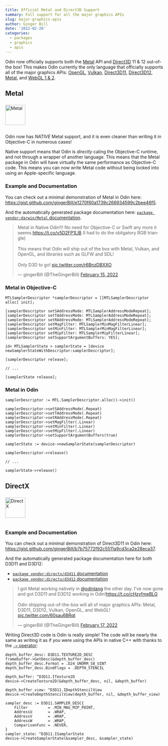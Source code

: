 ```yaml
---
title: Official Metal and Direct3D Support
summary: Full support for all the major graphics APIs
slug: major-graphics-apis
author: Ginger Bill
date: '2022-02-20'
categories:
  - packages
  - graphics
  - apis
---
```


Odin now officially supports both the [Metal](https://developer.apple.com/metal/) API and [Direct3D](https://docs.microsoft.com/en-us/windows/win32/direct3d) 11 & 12 out-of-the box! This makes Odin currently the only language that officially supports all of the major graphics APIs: [OpenGL](https://pkg.odin-lang.org/vendor/OpenGL/), [Vulkan](https://pkg.odin-lang.org/vendor/vulkan/), [Direct3D11](https://pkg.odin-lang.org/vendor/directx/d3d11/), [Direct3D12](https://pkg.odin-lang.org/vendor/directx/d3d12/), [Metal](https://pkg.odin-lang.org/vendor/darwin/Metal/), and [WebGL 1 & 2](https://github.com/odin-lang/Odin/tree/master/vendor/wasm/WebGL).

## Metal

<img alt="Metal" src="/vendor/companies/Metal_2_Logo.png" height="64px" style="margin: 0.5em 0 1em">

Odin now has _NATIVE_ Metal support, and it is even cleaner than writing it in Objective-C in numerous cases!

Native support means that Odin is _directly_ caling the Objective-C runtime, and not through a wrapper of another language. This means that the Metal package in Odin will have virtually the same performance as Objective-C code. This means you can now write Metal code without being locked into using an Apple-specific language.


### Example and Documentation

You can check out a minimal demonstration of Metal in Odin here: <https://gist.github.com/gingerBill/e1270f60a1739c266934599c2bee46f5>.

And the automatically generated package documentation here: [`package vendor:darwin/Metal` documentation](https://pkg.odin-lang.org/vendor/darwin/Metal/).

<blockquote class="twitter-tweet"><p lang="en" dir="ltr">Metal in Native Odin!!! No need for Objective-C or Swift any more it seems.<a href="https://t.co/v5D2FP1LlB">https://t.co/v5D2FP1LlB</a> (I had to do the obligatory RGB triangle)<br><br>This means that Odin will ship out of the box with Metal, Vulkan, and OpenGL, and libraries such as GLFW and SDL! <br><br>Only D3D to go! <a href="https://t.co/r6BnzDBXXO">pic.twitter.com/r6BnzDBXXO</a></p>&mdash; gingerBill (@TheGingerBill) <a href="https://twitter.com/TheGingerBill/status/1493581485919678472?ref_src=twsrc%5Etfw">February 15, 2022</a></blockquote>


### Metal in Objective-C

```objc
MTLSamplerDescriptor *samplerDescriptor = [[MTLSamplerDescriptor alloc] init];

[samplerDescriptor setSAddressMode: MTLSamplerAddressModeRepeat];
[samplerDescriptor setTAddressMode: MTLSamplerAddressModeRepeat];
[samplerDescriptor setRAddressMode: MTLSamplerAddressModeRepeat];
[samplerDescriptor setMagFilter: MTLSamplerMinMagFilterLinear];
[samplerDescriptor setMinFilter: MTLSamplerMinMagFilterLinear];
[samplerDescriptor setMipFilter: MTLSamplerMipFilterLinear];
[samplerDescriptor setSupportArgumentBuffers: YES];

id< MTLSamplerState > samplerState = [device newSamplerStateWithDescriptor:samplerDescriptor];

[samplerDescriptor release];

// ...

[samplerState release];
```

### Metal in Odin

```odin
samplerDescriptor := MTL.SamplerDescriptor.alloc()->init()

samplerDescriptor->setSAddressMode(.Repeat)
samplerDescriptor->setTAddressMode(.Repeat)
samplerDescriptor->setRAddressMode(.Repeat)
samplerDescriptor->setMagFilter(.Linear)
samplerDescriptor->setMinFilter(.Linear)
samplerDescriptor->setMipFilter(.Linear)
samplerDescriptor->setSupportArgumentBuffers(true)

samplerState := device->newSamplerState(samplerDescriptor)

samplerDescriptor->release()

// ...

samplerState->release()
```

## DirectX

<img alt="DirectX" src="/vendor/companies/DirectX_logo.svg" height="64px" style="margin: 0.5em 0 1em">

### Example and Documentation


You can check out a minimal demonstration of Direct3D11 in Odin here: <https://gist.github.com/gingerBill/b7b75772f92c5511a9cd3ca2e28eca37>.

And the automatically generated package documentation here for both D3D11 and D3D12:

* [`package vendor:directx/d3d11` documentation](https://pkg.odin-lang.org/vendor/directx/d3d11/)
* [`package vendor:directx/d3d12` documentation](https://pkg.odin-lang.org/vendor/directx/d3d12/)


<blockquote class="twitter-tweet"><p lang="en" dir="ltr">I got Metal working natively in <a href="https://twitter.com/odinlang?ref_src=twsrc%5Etfw">@odinlang</a> the other day. I&#39;ve now gone and got D3D11 and D3D12 working in Odin!<a href="https://t.co/cHzyfmeBLG">https://t.co/cHzyfmeBLG</a><br><br>Odin shipping out-of-the-box will all of major graphics APIs: Metal, D3D11, D3D12, Vulkan, OpenGL, and WebGL! <a href="https://t.co/60sau6BRqt">pic.twitter.com/60sau6BRqt</a></p>&mdash; gingerBill (@TheGingerBill) <a href="https://twitter.com/TheGingerBill/status/1494429405640335363?ref_src=twsrc%5Etfw">February 17, 2022</a></blockquote>

Writing Direct3D code is Odin is really simple! The code will be nearly the same as writing it as if you were using the APIs in native C++ with thanks to the [`->` operator](/docs/overview/#--operator-selector-call-expressions):
```odin
depth_buffer_desc: D3D11.TEXTURE2D_DESC
framebuffer->GetDesc(&depth_buffer_desc)
depth_buffer_desc.Format = .D24_UNORM_S8_UINT
depth_buffer_desc.BindFlags = .DEPTH_STENCIL

depth_buffer: ^D3D11.ITexture2D
device->CreateTexture2D(&depth_buffer_desc, nil, &depth_buffer)

depth_buffer_view: ^D3D11.IDepthStencilView
device->CreateDepthStencilView(depth_buffer, nil, &depth_buffer_view)
```
```odin
sampler_desc := D3D11.SAMPLER_DESC{
	Filter         = .MIN_MAG_MIP_POINT,
	AddressU       = .WRAP,
	AddressV       = .WRAP,
	AddressW       = .WRAP,
	ComparisonFunc = .NEVER,
}
sampler_state: ^D3D11.ISamplerState
device->CreateSamplerState(&sampler_desc, &sampler_state)
```


<script async src="https://platform.twitter.com/widgets.js" charset="utf-8"></script>